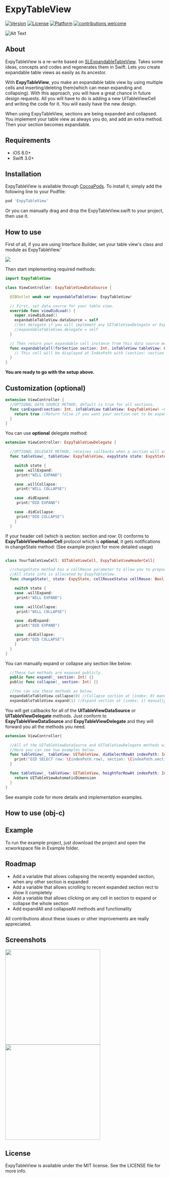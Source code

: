 # ExpyTableView

[![Version](https://img.shields.io/cocoapods/v/ExpyTableView.svg?style=flat)](http://cocoapods.org/pods/ExpyTableView)
[![License](https://img.shields.io/cocoapods/l/ExpyTableView.svg?style=flat)](http://cocoapods.org/pods/ExpyTableView)
[![Platform](https://img.shields.io/cocoapods/p/ExpyTableView.svg?style=flat)](http://cocoapods.org/pods/ExpyTableView)
[![contributions welcome](https://img.shields.io/badge/contributions-welcome-brightgreen.svg?style=flat)](https://github.com/okhanokbay/ExpyTableView/issues)

![Alt Text](https://media.giphy.com/media/p6kbiL0rFACbK/giphy.gif)

## About

ExpyTableView is a re-write based on [SLExpandableTableView](https://github.com/OliverLetterer/SLExpandableTableView). Takes some ideas, concepts and codes and regenerates them in Swift. Lets you create expandable table views as easily as its ancestor. 

With **ExpyTableView**, you make an expandable table view by using multiple cells and inserting/deleting them(which can mean expanding and collapsing). With this approach, you will have a great chance in future design requests. All you will have to do is adding a new UITableViewCell and writing the code for it. You will easily have the new design.

When using ExpyTableView, sections are being expanded and collapsed. You implement your table view as always you do, and add an extra method. Then your section becomes expandable.

## Requirements

- iOS 8.0+
- Swift 3.0+

## Installation

ExpyTableView is available through [CocoaPods](http://cocoapods.org). To install
it, simply add the following line to your Podfile:

```ruby
pod 'ExpyTableView'
```
Or you can manually drag and drop the ExpyTableView.swift to your project, then use it.

## How to use

First of all, if you are using Interface Builder, set your table view's class and module as ExpyTableView.'

<img src="https://github.com/okhanokbay/ExpyTableView/blob/master/Example/setting_class_and_module.png">

Then start implementing required methods:

```swift
import ExpyTableView

class ViewController: ExpyTableViewDataSource {

  @IBOutlet weak var expandableTableView: ExpyTableView!

  // First, set data source for your table view.
  override func viewDidLoad() {
    super.viewDidLoad() 
    expandableTableView.dataSource = self
    //Set delegate if you will implement any UITableViewDelegate or ExpyTableViewDelegate methods.
    //expandableTableView.delegate = self 
  }

  // Then return your expandable cell instance from this data source method.
  func expandableCell(forSection section: Int, inTableView tableView: ExpyTableView) -> UITableViewCell {
    // This cell will be displayed at IndexPath with (section: section and row: 0)
  }
} 
```

**You are ready to go with the setup above.**

## Customization (optional)

```swift
extension ViewController {
  //OPTIONAL DATA SOURCE METHOD, default is true for all sections.
  func canExpand(section: Int, inTableView tableView: ExpyTableView) -> Bool {
    return true //Return false if you want your section not to be expandable
  }
}
```

You can use **optional** delegate method:

```swift
extension ViewController: ExpyTableViewDelegate {

  //OPTIONAL DELEGATE METHOD, receives callbacks when a section will expand, will collapse, did expand, did collapse. A unified method.
  func tableView(_ tableView: ExpyTableView, expyState state: ExpyState, changeForSection section: Int) {

    switch state {
    case .willExpand:
     print("WILL EXPAND")

    case .willCollapse:
     print("WILL COLLAPSE")

    case .didExpand:
     print("DID EXPAND")

    case .didCollapse:
     print("DID COLLAPSE")
    }
  } 
```

If your header cell (which is section: section and row: 0) conforms to **ExpyTableViewHeaderCell** protocol which is **optional**, it gets notifications in changeState method: 
(See example project for more detailed usage)

```swift

class YourTableViewCell: UITableViewCell, ExpyTableViewHeaderCell{

  //changeState method has a cellReuse parameter to allow you to prepare your cell for reusing. 
  //All state info is allocated by ExpyTableView.
  func changeState(_ state: ExpyState, cellReuseStatus cellReuse: Bool) {

    switch state {
    case .willExpand:
     print("WILL EXPAND")

    case .willCollapse:
     print("WILL COLLAPSE")

    case .didExpand: 
     print("DID EXPAND")

    case .didCollapse:
     print("DID COLLAPSE")
    }
  }
}
```

You can manually expand or collapse any section like below:

```swift
  //These two methods are exposed publicly.
  public func expand(_ section: Int) {}
  public func collapse(_ section: Int) {}

  //You can use these methods as below.
  expandableTableView.collapse(0) //Collapse section at (index: 0) manually
  expandableTableView.expand(1) //Expand section at (index: 1) manually
```

You will get callbacks for all of the **UITableViewDataSource** or **UITableViewDelegate** methods. Just conform to **ExpyTableViewDataSource** and **ExpyTableViewDelegate** and they will forward you all the methods you need.

```swift
extension ViewController{

  //All of the UITableViewDataSource and UITableViewDelegate methods will be forwarded to you right as they are.
  //Here you can see two examples below.
  func tableView(_ tableView: UITableView, didSelectRowAt indexPath: IndexPath) {
    print("DID SELECT row: \(indexPath.row), section: \(indexPath.section)")
  }

  func tableView(_ tableView: UITableView, heightForRowAt indexPath: IndexPath) -> CGFloat {
    return UITableViewAutomaticDimension
  }
}
```

See example code for more details and implementation examples.

## How to use (obj-c)


## Example

To run the example project, just download the project and open the xcworkspace file in Example folder.

## Roadmap
- Add a variable that allows collapsing the recently expanded section, when any other section is expanded 
- Add a variable that allows scrolling to recent expanded section rect to show it completely
- Add a variable that allows clicking on any cell in section to expand or collapse the whole section
- Add expandAll and collapseAll methods and functionality

All contributions about these issues or other improvements are really appreciated.

## Screenshots 

<img src="https://github.com/okhanokbay/ExpyTableView/blob/master/Example/customization_example_0.3.0.png" width=300> <img src="https://github.com/okhanokbay/ExpyTableView/blob/master/Example/sample_screen_0.3.0.png" width=300>

## License

ExpyTableView is available under the MIT license. See the LICENSE file for more info.
